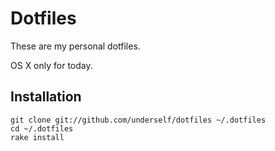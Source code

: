 # Dotfiles

These are my personal dotfiles.

OS X only for today.


## Installation

    git clone git://github.com/underself/dotfiles ~/.dotfiles
    cd ~/.dotfiles
    rake install
